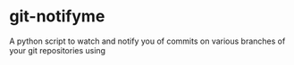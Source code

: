 # git-notifyme

A python script to watch and notify you of commits on various branches of your git repositories using
